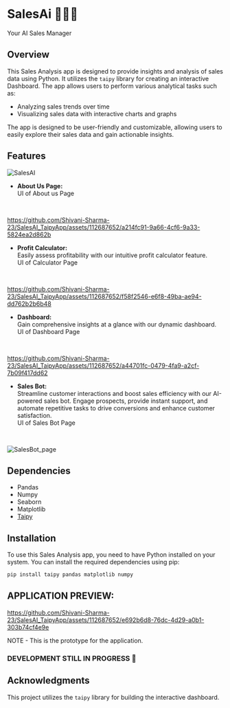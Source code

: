 # SalesAi 🤖🧑‍💼
Your AI Sales Manager


## Overview
This Sales Analysis app is designed to provide insights and analysis of sales data using Python. It utilizes the `taipy` library for creating an interactive Dashboard. The app allows users to perform various analytical tasks such as:

- Analyzing sales trends over time
- Visualizing sales data with interactive charts and graphs

The app is designed to be user-friendly and customizable, allowing users to easily explore their sales data and gain actionable insights.

## Features

![SalesAI](https://github.com/Shivani-Sharma-23/SalesAI_TaipyApp/assets/112687652/b10a8b75-face-4d70-b88b-5e166e2f3301)
* **About Us Page:** <br/>
UI of About us Page <br/>
<br/>

https://github.com/Shivani-Sharma-23/SalesAI_TaipyApp/assets/112687652/a214fc91-9a66-4cf6-9a33-5824ea2d862b


* **Profit Calculator:** <br/> Easily assess profitability with our intuitive profit calculator feature.<br/>
  UI of Calculator Page <br/>
<br/>


https://github.com/Shivani-Sharma-23/SalesAI_TaipyApp/assets/112687652/f58f2546-e6f8-49ba-ae94-dd762b2b6b48


* **Dashboard:**  <br/>Gain comprehensive insights at a glance with our dynamic dashboard.<br/>
UI of Dashboard Page <br/>
<br/>


https://github.com/Shivani-Sharma-23/SalesAI_TaipyApp/assets/112687652/a44701fc-0479-4fa9-a2cf-7b09f417dd62


* **Sales Bot:**  <br/>Streamline customer interactions and boost sales efficiency with our AI-powered sales bot. Engage prospects, provide instant support, and automate repetitive tasks to drive conversions and enhance customer satisfaction.<br/>
UI of Sales Bot Page <br/>
<br/>

![SalesBot_page](https://github.com/Shivani-Sharma-23/SalesAI_TaipyApp/assets/112687652/d27043cd-c8ba-4f0a-84ff-9ef4ee30c02d)


## Dependencies

- Pandas
- Numpy
- Seaborn
- Matplotlib
-  [Taipy](https://www.taipy.io/)
## Installation

To use this Sales Analysis app, you need to have Python installed on your system. You can install the required dependencies using pip:

```bash
pip install taipy pandas matplotlib numpy
```
## APPLICATION PREVIEW:
https://github.com/Shivani-Sharma-23/SalesAI_TaipyApp/assets/112687652/e692b6d8-76dc-4d29-a0b1-303b74cf4e9e

NOTE - This is the prototype for the application.
### DEVELOPMENT STILL IN PROGRESS 🦾

## Acknowledgments

This project utilizes the `taipy` library for building the interactive dashboard.
